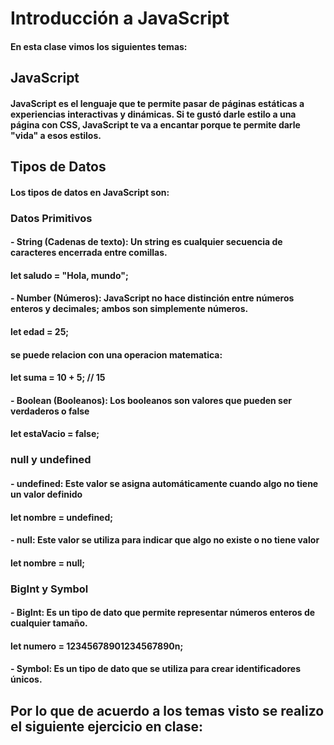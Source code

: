 # Introducción a JavaScript
#### En esta clase vimos los siguientes temas:
## JavaScript
#### JavaScript es el lenguaje que te permite pasar de páginas estáticas a experiencias interactivas y dinámicas. Si te gustó darle estilo a una página con CSS, JavaScript te va a encantar porque te permite darle "vida" a esos estilos. 
## Tipos de Datos
#### Los tipos de datos en JavaScript son:
### Datos Primitivos
#### - String (Cadenas de texto): Un string es cualquier secuencia de caracteres encerrada entre comillas.
#### let saludo = "Hola, mundo";
#### - Number (Números): JavaScript no hace distinción entre números enteros y decimales; ambos son simplemente números. 
#### let edad = 25; 
#### se puede relacion con una operacion matematica:   
#### let suma = 10 + 5; // 15
#### - Boolean (Booleanos): Los booleanos son valores que pueden ser verdaderos o false 
#### let estaVacio = false;
### null y undefined
#### - undefined: Este valor se asigna automáticamente cuando algo no tiene un valor definido
#### let nombre = undefined;
#### - null: Este valor se utiliza para indicar que algo no existe o no tiene valor
#### let nombre = null;
### BigInt y Symbol
#### - BigInt: Es un tipo de dato que permite representar números enteros de cualquier tamaño.
#### let numero = 12345678901234567890n;
#### - Symbol: Es un tipo de dato que se utiliza para crear identificadores únicos.

## Por lo que de acuerdo a los temas visto se realizo el siguiente ejercicio en clase: 

